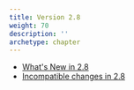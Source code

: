 ```yaml
---
title: Version 2.8
weight: 70
description: ''
archetype: chapter
---
```

- [What's New in 2.8](whats-new-in-2-8.md)
- [Incompatible changes in 2.8](incompatible-changes-in-2-8.md)
